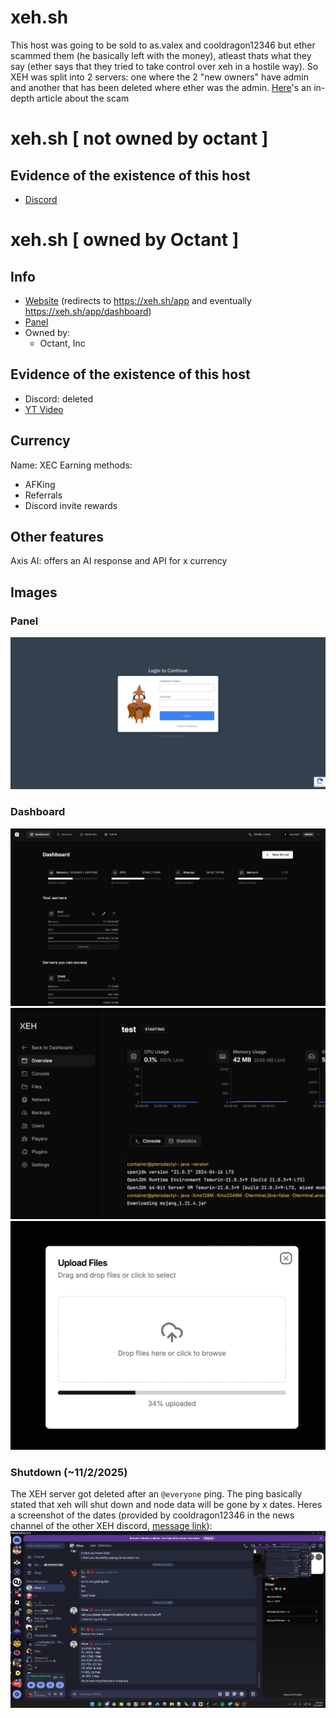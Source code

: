 # xeh.sh
This host was going to be sold to as.valex and cooldragon12346 but ether scammed them (he basically left with the money), atleast thats what they say (ether says that they tried to take control over xeh in a hostile way). So XEH was split into 2 servers: one where the 2 "new owners" have admin and another that has been deleted where ether was the admin. [Here](https://blog.torrentsmp.com/2025/02/09/XEH_Scam/)'s an in-depth article about the scam

# xeh.sh [ not owned by octant ]
## Evidence of the existence of this host
* [Discord](https://discord.gg/sJGYQAmytU)

# xeh.sh [ owned by Octant ]
## Info
* [Website](https://xeh.sh) (redirects to https://xeh.sh/app and eventually https://xeh.sh/app/dashboard)
* [Panel](https://panel.xeh.sh)
* Owned by:
  * Octant, Inc

## Evidence of the existence of this host
* Discord: deleted
* [YT Video](https://www.youtube.com/watch?v=q60x6wOASXI)

## Currency
Name: XEC
Earning methods:
* AFKing
* Referrals
* Discord invite rewards

## Other features
Axis AI: offers an AI response and API for x currency

## Images
### Panel
![Panel](../../static/img/xeh.sh/Octant/panel.png)

### Dashboard
![Dashboard overview](../../static/img/xeh.sh/Octant/xeh%205.1%20dashboard.png)
![Dashboard panel like section](../../static/img/xeh.sh/Octant/xeh%20dashboard.png)
![Dashboard server file upload](../../static/img/xeh.sh/Octant/xeh%20file%20upload.png)


### Shutdown (~11/2/2025)
The XEH server got deleted after an `@everyone` ping. The ping basically stated that xeh will shut down and node data will be gone by x dates.
Heres a screenshot of the dates (provided by cooldragon12346 in the news channel of the other XEH discord, [message link](https://discord.com/channels/1322308245263614062/1322549686489321597/1338971357651800184)):
![shutdown screenshot](../../static/img/xeh.sh/Octant/when%20data%20goes%20poof.png)